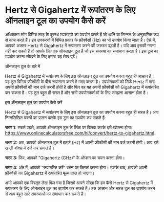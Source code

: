 Hertz से Gigahertz में रूपांतरण के लिए ऑनलाइन टूल का उपयोग कैसे करें
====================================================================

अधिकतम लोग विभिन्न तरह के दूरस्थ उपकरणों का उपयोग करते हैं जो ध्वनि या सिग्नल के अनुशासित रूप से काम करते हैं। इन उपकरणों में विभिन्न प्रकार के फ्रीक्वेंसी (Hz) का भी उपयोग किया जाता है। ऐसे में, आपको अक्सर Hertz से Gigahertz में रूपांतरण करने की जरूरत पड़ती है। यदि आप इसकी गणना नहीं कर सकते हैं तो आपके लिए एक ऑनलाइन टूल है जो इस समस्या का समाधान करता है। इस टूल का उपयोग करना सीखने के लिए हमारा यह लेख पढ़ें।

ऑनलाइन टूल के बारे में

Hertz से Gigahertz में रूपांतरण के लिए इस ऑनलाइन टूल का उपयोग करना बहुत ही आसान है। यह टूल विभिन्न फ्रीक्वेंसी के बीच रूपांतरण करने में मदद करता है। उपयोगकर्ता को सिर्फ Hertz में मात्र अपनी फ्रीक्वेंसी की मान दर्ज करनी होती है और फिर वह यह अपनी फ्रीक्वेंसी को Gigahertz में रूपांतरित कर सकता है। यह टूल बहुत ही सरल है और सभी उपयोगकर्ताओं के लिए समझना आसान होता है।

इस ऑनलाइन टूल का उपयोग कैसे करें

Hertz से Gigahertz में रूपांतरण के लिए इस ऑनलाइन टूल का उपयोग करना बहुत ही सरल है। आप निम्नलिखित चरणों का पालन करके इस टूल का उपयोग कर सकते हैं:

**चरण 1:** सबसे पहले, आपको ऑनलाइन टूल के लिंक पर क्लिक करके इसे खोलना होगा: <https://www.onlinecalculatorsfree.com/hi/convert/hertz-to-gigahertz.html>.

**चरण 2:** अब, आपको ऑनलाइन टूल में हर्ट्ज (Hz) में अपनी फ्रीक्वेंसी की मान दर्ज करनी होगी। आप इसे खाली बॉक्स में दर्ज कर सकते हैं।

**चरण 3:** फिर, आपको "Gigahertz (GHz)" के ऑप्शन का चयन करना होगा।

**चरण 4:** अंत में, आपको "रूपांतरित करें" बटन पर क्लिक करना होगा। उसके बाद, आपको अपनी फ्रीक्वेंसी का Gigahertz में रूपांतरित मूल्य प्राप्त हो जाएगा।

अभी आपको एक विस्तृत लेख मिल गया है जिसमें आपने सीखा कि हम कैसे Hertz से Gigahertz में रूपांतरण के लिए ऑनलाइन टूल का उपयोग कर सकते हैं। इस आसान और सरल टूल का उपयोग करने से आप बहुत सारे समस्याओं का समाधान कर सकते हैं।